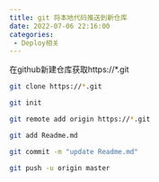 ```yaml
---
title: git 将本地代码推送到新仓库
date: 2022-07-06 22:16:00
categories: 
 - Deploy相关
---
```


在github新建仓库获取https://*.git
```bash
git clone https://*.git

git init

git remote add origin https://*.git

git add Readme.md

git commit -m "update Readme.md"

git push -u origin master
```



